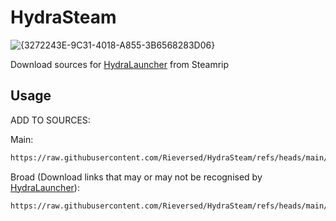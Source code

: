 # HydraSteam
![{3272243E-9C31-4018-A855-3B6568283D06}](https://github.com/user-attachments/assets/f4daee4d-d5a9-4f29-aae8-ff039694290f)

Download sources for [HydraLauncher](https://hydralauncher.gg/) from Steamrip

## Usage

ADD TO SOURCES:

Main:
```bash
https://raw.githubusercontent.com/Rieversed/HydraSteam/refs/heads/main/hydrasteam.json
```

Broad (Download links that may or may not be recognised by [HydraLauncher](https://hydralauncher.gg/)):
```bash
https://raw.githubusercontent.com/Rieversed/HydraSteam/refs/heads/main/hydrasteam_broad.json
```
